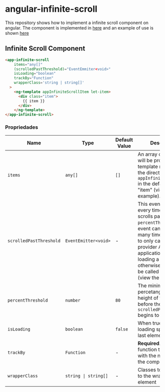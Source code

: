 # angular-infinite-scroll

This repository shows how to implement a infinite scroll component on angular. The component is implemented in [here](./src/app/infinite-scroll/infinite-scroll.component.ts) and an example of use is shown [here](./src/app/app.component.html)


## Infinite Scroll Component

```html
<app-infinite-scroll
    items="any[]"
    (scrolledPastThreshold)="EventEmmiter<void>"
    isLoading="boolean"
    trackBy="Function"
    wrapperClass='string | string[]'
  >
    <ng-template appInfiniteScrollItem let-item>
      <div class="item">
        {{ item }}
      </div>
    </ng-template>
</app-infinite-scroll>
```

### Propriedades


| Name                    | Type                 | Default Value | Description                                                                                                                                                                                                                                                                          |
|-------------------------|----------------------|---------------|--------------------------------------------------------------------------------------------------------------------------------------------------------------------------------------------------------------------------------------------------------------------------------------|
| `items`                 | `any[]`              | `[]`          | An array of items that will be provided to the template marked with the directive `appInfiniteScrollItem` in the default variable "item" (view the example).                                                                                                                         |
| `scrolledPastThreshold` | `EventEmitter<void>` | -             | This event is emmitted every time the user scrolls past the `percentThreshold`. This event can be fired many times make sure to only call the data provider API only if the application isn't loading a page already otherwise the api will be called many times (view the example). |
| `percentThreshold`      | `number`             | `80`          | The minimum percetange of the height of the element before the `scrolledPastThreshold` begins to be called.                                                                                                                                                                          |
| `isLoading`             | `boolean`            | `false`       | When true will show a loading spinner as the last element of the list                                                                                                                                                                                                                |
| `trackBy`               | `Function`           | -             | **Required**. A trackBy function to be used with the ngFor inside the component                                                                                                                                                                                                      |
| `wrapperClass`          | `string \| string[]` | -             | Classes to be added to the wrapper element                                                                                                                                                                                                                                           |